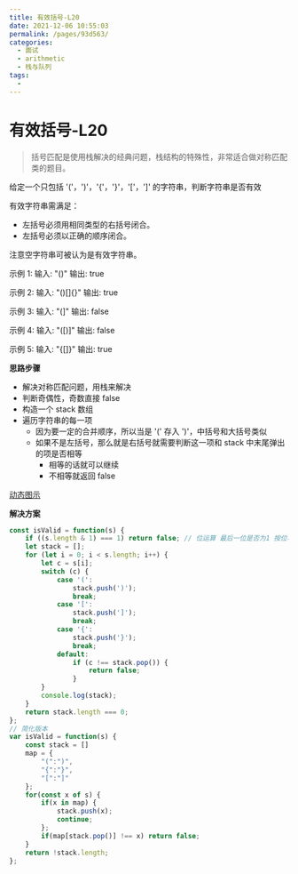```yaml
---
title: 有效括号-L20
date: 2021-12-06 10:55:03
permalink: /pages/93d563/
categories:
  - 面试
  - arithmetic
  - 栈与队列
tags:
  - 
---
```


# 有效括号-L20

> 括号匹配是使用栈解决的经典问题，栈结构的特殊性，非常适合做对称匹配类的题目。

给定一个只包括 '('，')'，'{'，'}'，'['，']' 的字符串，判断字符串是否有效

有效字符串需满足：

- 左括号必须用相同类型的右括号闭合。
- 左括号必须以正确的顺序闭合。

注意空字符串可被认为是有效字符串。

示例 1:
输入: "()"
输出: true

示例 2:
输入: "()[]{}"
输出: true

示例 3:
输入: "(]"
输出: false

示例 4:
输入: "([)]"
输出: false

示例 5:
输入: "{[]}"
输出: true

**思路步骤**

- 解决对称匹配问题，用栈来解决
- 判断奇偶性，奇数直接 false
- 构造一个 stack 数组
- 遍历字符串的每一项
  - 因为要一定的合并顺序，所以当是 '(' 存入 ')'，中括号和大括号类似
  - 如果不是左括号，那么就是右括号就需要判断这一项和 stack 中末尾弹出的项是否相等
    - 相等的话就可以继续
    - 不相等就返回 false

[动态图示](https://code-thinking.cdn.bcebos.com/gifs/20.%E6%9C%89%E6%95%88%E6%8B%AC%E5%8F%B7.gif)

**解决方案**

```js
const isValid = function(s) {
    if ((s.length & 1) === 1) return false; // 位运算 最后一位是否为1 按位与 全为1才为1 否则为 0
    let stack = [];
    for (let i = 0; i < s.length; i++) {
        let c = s[i];
        switch (c) {
            case '(':
                stack.push(')');
                break;
            case '[':
                stack.push(']');
                break;
            case '{':
                stack.push('}');
                break;
            default:
                if (c !== stack.pop()) {
                    return false;
                }
        }
        console.log(stack);
    }
    return stack.length === 0;
};
// 简化版本
var isValid = function(s) {
    const stack = []
    map = {
        "(":")",
        "{":"}",
        "[":"]"
    };
    for(const x of s) {
        if(x in map) {
            stack.push(x);
            continue;
        };
        if(map[stack.pop()] !== x) return false;
    }
    return !stack.length;
};
```